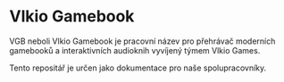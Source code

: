 # Vlkio Gamebook

VGB neboli Vlkio Gamebook je pracovní název pro přehrávač moderních gamebooků a interaktivních audioknih vyvíjený týmem Vlkio Games.

Tento repositář je určen jako dokumentace pro naše spolupracovníky.
